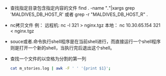 *  查找指定目录包含指定内容的文件 find . -name "*.*"|xargs grep 'MALDIVES_DB_HOST_R' 或者 grep -r "MALDIVES_DB_HOST_R" .

* nc拷贝文件 例： 远程机: nc -l 321 > nginx.tgz 本地： nc 10.30.65.154 321 < nginx.tgz

* souce或者.命令执行shell程序是在当前shell进行，而直接运行一个shell程序则是打开一个新的shell，当执行完后退出这个shell。

* 查找一个文件的以空格为分割的第一列

  ```bash
  cat m_stories.log | awk -F ' ' '{print $1}';
  ```

  